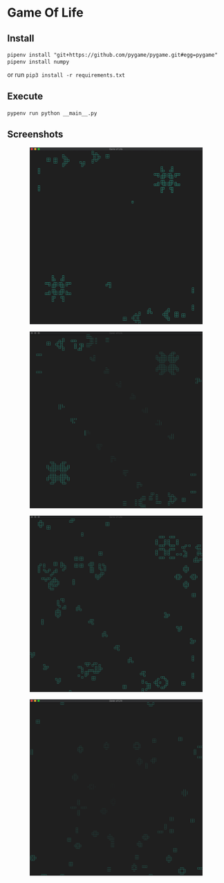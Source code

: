 # Game Of Life

## Install

```shell
pipenv install "git+https://github.com/pygame/pygame.git#egg=pygame"
pipenv install numpy
```
or run `pip3 install -r requirements.txt`

## Execute

```shell
pypenv run python __main__.py
```

## Screenshots

<p align="center">
  <kbd>
    <img src="assets/startup_state.png" title="startup state"  width="400px" height="auto">
  </kbd>
</p>

<p align="center">
  <kbd>
    <img src="assets/1.png" title="intermediate state"  width="400px" height="auto">
  </kbd>
</p>

<p align="center">
  <kbd>
    <img src="assets/2.png" title="intermediate state"  width="400px" height="auto">
  </kbd>
</p>

<p align="center">
  <kbd>
    <img src="assets/end_state.png" title="end state"  width="400px" height="auto">
  </kbd>
</p>
